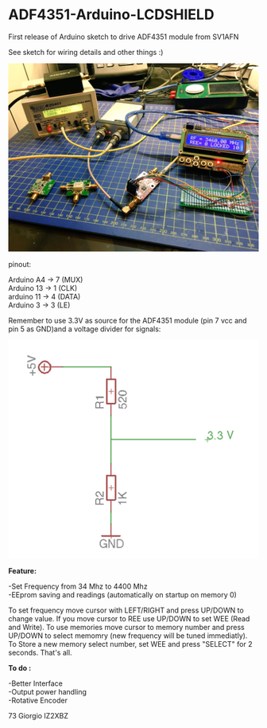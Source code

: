 # ADF4351-Arduino-LCDSHIELD

First release of Arduino sketch to drive ADF4351 module from SV1AFN

See sketch for wiring details and other things :)

![Screenshot](image.jpg)


pinout:<br>

Arduino A4 -> 7 (MUX)<BR>
Arduino 13 -> 1 (CLK)<BR>
arduino 11 -> 4 (DATA)<BR>
Arduino 3  -> 3 (LE)<BR>

Remember to use 3.3V as source for the ADF4351 module (pin 7 vcc and pin 5 as GND)and a voltage divider for signals:

![Screenshot](dividernew.png)

<b>Feature:</b>

-Set Frequency from 34 Mhz to 4400 Mhz<br>
-EEprom saving and readings (automatically on startup on memory 0)<br>

To set frequency move cursor with LEFT/RIGHT and press UP/DOWN to change value. If you move cursor to REE use UP/DOWN to set WEE (Read and Write). To use memories move cursor to memory number and press UP/DOWN to select memomry (new frequency will be tuned immediatly).<br>To Store a new memory select number, set WEE and press "SELECT" for 2 seconds. That's all.  

<b>To do :</b>

-Better Interface <br>
-Output power handling <br>
-Rotative Encoder <br>

73
Giorgio IZ2XBZ



